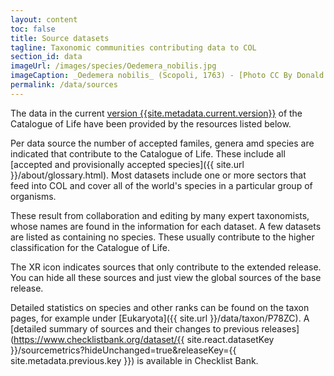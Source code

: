 ```yaml
---
layout: content
toc: false
title: Source datasets
tagline: Taxonomic communities contributing data to COL
section_id: data
imageUrl: /images/species/Oedemera_nobilis.jpg    
imageCaption: _Oedemera nobilis_ (Scopoli, 1763) - [Photo CC By Donald Hobern](https://www.flickr.com/photos/dhobern/8738737007)
permalink: /data/sources
---
```



The data in the current <a href="/data/metadata">version {{site.metadata.current.version}}</a> of the Catalogue of Life have been provided by the resources listed below.

Per data source the number of accepted familes, genera amd species are indicated that contribute to the Catalogue of Life. 
These include all [accepted and provisionally accepted species]({{ site.url }}/about/glossary.html). 
Most datasets include one or more sectors that feed into COL and cover all of the world's species in a particular group of organisms. 

These result from collaboration and editing by many expert taxonomists, whose names are found in the information for each dataset. 
A few datasets are listed as containing no species. These usually contribute to the higher classification for the Catalogue of Life.

The XR icon indicates sources that only contribute to the extended release. 
You can hide all these sources and just view the global sources of the base release.

Detailed statistics on species and other ranks can be found on the taxon pages, for example under [Eukaryota]({{ site.url }}/data/taxon/P78ZC). 
A [detailed summary of sources and their changes to previous releases](https://www.checklistbank.org/dataset/{{ site.react.datasetKey }}/sourcemetrics?hideUnchanged=true&releaseKey={{ site.metadata.previous.key }}) is available in Checklist Bank.

<div class="row" style="background: white; margin-top: 0px; margin-bottom: 0px">
  <div id="datasetSearch"></div>
</div>
  <script>
      'use strict';

const e = React.createElement;

class DatasetSearch extends React.Component {

    render() {
     
  
      return e(
        ColBrowser.DatasetSearch,
        { catalogueKey: '{{ site.react.datasetKey }}' ,  pathToDataset: '{{ site.react.pathToDataset }}', pathToSearch: '{{ site.react.pathToSearch }}', auth: '{{ site.react.auth }}'}
      );
    }
  }

const domContainer = document.querySelector('#datasetSearch');
ReactDOM.render(e(DatasetSearch), domContainer);
  </script>
